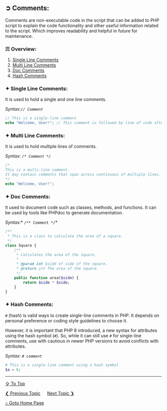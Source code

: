 ## &#10162; Comments:
Comments are non-executable code in the script that can be added to PHP script to explain the code functionality and other useful information related to the script. Which improves readability and helpful in future for maintenance.

### &#9780; Overview:
1. [Single Line Comments](#-single-line-comments)
2. [Multi Line Comments](#-multi-line-comments)
3. [Doc Comments](#-doc-comments)
4. [Hash Comments](#-hash-comments)

### &#10022; Single Line Comments:
It is used to hold a single and one line comments.

*Syntax:`// Comment`*

```php
// This is a single-line comment
echo "Welcome, User!"; // This comment is followed by line of code after it.
```

### &#10022; Multi Line Comments:
It is used to hold multiple lines of comments.

*Syntax: `/* Comment */`*

```php
/*
This is a multi-line comment.
It may contain comments that span across continuous of multiple lines.
*/
echo "Welcome, User!";
```

### &#10022; Doc Comments:
It used to document code such as classes, methods, and functions. It can be used by tools like PHPdoc to generate documentation.

*Syntax:** `/** Comment */`*

```php
/**
 * This is a class to calculate the area of a square.
 */
class Square {
    /**
     * Calculates the area of the square.
     *
     * @param int $side of side of the square.
     * @return int The area of the square.
     */
    public function area($side) {
        return $side * $side;
    }
}
```

### &#10022; Hash Comments:
`#` (hash) is valid ways to create single-line comments in PHP. It depends on personal preference or coding style guidelines to choose it.

However, it is important that PHP 8 introduced, a new syntax for attributes using the hash symbol (`#`). So, while it can still use `#` for single-line comments, use with cautious in newer PHP versions to avoid conflicts with attributes. 

*Syntax: `# comment`*

```php
# This is a single-line comment using a hash symbol
$a = 6;
```

---
[&#8682; To Top](#-comments)

[&#10094; Previous Topic](./basic-syntax.md) &emsp; [Next Topic &#10095;](./control-flow.md)

[&#8962; Goto Home Page](../README.md)